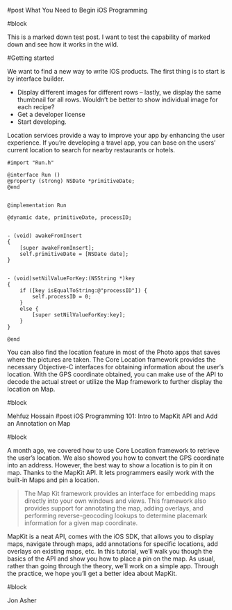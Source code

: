 #post
What You Need to Begin iOS Programming

#block

This is a marked down test post. I want to test the capability of marked down and see how it works in the wild.

#Getting started

We want to find a new way to write IOS products. The first thing is to start is by interface builder.

* Display different images for different rows – lastly, we display the same thumbnail for all rows. Wouldn’t be better to show individual image for each recipe?
* Get a developer license
* Start developing.

Location services provide a way to improve your app by enhancing the user experience. If you’re developing a travel app, you can base on the users’ current location to search for nearby restaurants or hotels. 

	#import "Run.h"

	@interface Run ()
	@property (strong) NSDate *primitiveDate;
	@end


	@implementation Run

	@dynamic date, primitiveDate, processID;


	- (void) awakeFromInsert
	{
	    [super awakeFromInsert];
	    self.primitiveDate = [NSDate date];
	}


	- (void)setNilValueForKey:(NSString *)key
	{
	    if ([key isEqualToString:@"processID"]) {
	        self.processID = 0;
	    }
	    else {
	        [super setNilValueForKey:key];
	    }
	}

	@end

You can also find the location feature in most of the Photo apps that saves where the pictures are taken. The Core Location framework provides the necessary Objective-C interfaces for obtaining information about the user’s location. With the GPS coordinate obtained, you can make use of the API to decode the actual street or utilize the Map framework to further display the location on Map.

#block

Mehfuz Hossain
#post
iOS Programming 101: Intro to MapKit API and Add an Annotation on Map

#block

A month ago, we covered how to use Core Location framework to retrieve the user’s location. We also showed you how to convert the GPS coordinate into an address. However, the best way to show a location is to pin it on map. Thanks to the MapKit API. It lets programmers easily work with the built-in Maps and pin a location.

>The Map Kit framework provides an interface for embedding maps directly into your own windows and views. This framework also provides support for annotating the map, adding overlays, and performing reverse-geocoding lookups to determine placemark information for a given map coordinate.

MapKit is a neat API, comes with the iOS SDK, that allows you to display maps, navigate through maps, add annotations for specific locations, add overlays on existing maps, etc. In this tutorial, we’ll walk you though the basics of the API and show you how to place a pin on the map. As usual, rather than going through the theory, we’ll work on a simple app. Through the practice, we hope you’ll get a better idea about MapKit.

#block

Jon Asher
